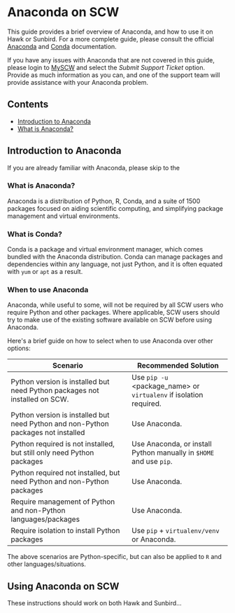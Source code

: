 # Anaconda on SCW

This guide provides a brief overview of Anaconda, and how to use it on Hawk or Sunbird. For a more complete guide, please consult the official [Anaconda](https://docs.anaconda.com/) and [Conda](https://conda.io/projects/conda/en/latest/user-guide/index.html) documentation.

If you have any issues with Anaconda that are not covered in this guide, please login to [MySCW](https://scw.bangor.ac.uk/en/) and select the *Submit Support Ticket* option.  Provide as much information as you can, and one of the support team will provide assistance with your Anaconda problem.

## Contents
  - [Introduction to Anaconda](#introduction-to-anaconda)
   - [What is Anaconda?](#what-is-anaconda?)

## Introduction to Anaconda

If you are already familiar with Anaconda, please skip to the

### What is Anaconda?

Anaconda is a distribution of Python, R, Conda, and a suite of 1500 packages focused on aiding scientific computing, and simplifying package management and virtual environments.

### What is Conda?

Conda is a package and virtual environment manager, which comes bundled with the Anaconda distribution.  Conda can manage packages and dependencies within any language, not just Python, and it is often equated with `yum` or `apt` as a result.

### When to use Anaconda

Anaconda, while useful to some, will not be required by all SCW users who require Python and other packages.  Where applicable, SCW users should try to make use of the existing software available on SCW before using Anaconda.

Here's a brief guide on how to select when to use Anaconda over other options:

| Scenario | Recommended Solution |
| -------- | -------------------- |
| Python version is installed but need Python packages not installed on SCW. | Use `pip -u` <package_name> or `virtualenv` if isolation required. |
| Python version is installed but need Python and non-Python packages not installed | Use Anaconda. |
| Python required is not installed, but still only need Python packages | Use Anaconda, or install Python manually in `$HOME` and use `pip`. |
| Python required not installed, but need Python and non-Python packages | Use Anaconda. |
| Require management of Python and non-Python languages/packages | Use Anaconda. |
| Require isolation to install Python packages | Use `pip` + `virtualenv/venv` or Anaconda. |

The above scenarios are Python-specific, but can also be applied to `R` and other languages/situations.

## Using Anaconda on SCW

These instructions should work on both Hawk and Sunbird...

###

##
###

##
###
